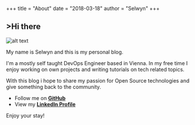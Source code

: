 +++
title = "About"
date = "2018-03-18"
author = "Selwyn"
+++

<h2>>Hi there<span class="logo__cursor" style="width: 3px; height: 1.625rem;"></span></h2>

![alt text](https://raw.githubusercontent.com/selloween/cv/master/profile.jpeg)

My name is Selwyn and this is my personal blog.

I'm a mostly self taught DevOps Engineer based in Vienna. In my free time I enjoy working on own projects and writing tutorials on tech related topics.

With this blog i hope to share my passion for Open Source technologies and give something back to the community.

- Follow me on [**GitHub**](https://github.com/selloween)
- View my [**LinkedIn Profile**](https://linkedin.com/in/selwyn-rogers-172a07180/)

Enjoy your stay!